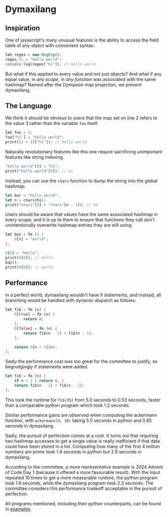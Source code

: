 # Dymaxilang

## Inspiration

One of javascript's many unusual features is the ability to access the field table of any object with convenient syntax:

```js
let regex = new RegExp();
regex.hi = "hello world";
console.log(regex["hi"]); // hello world
```

But what if this applied to every value and not just objects? And what if any equal value, in *any scope*, in *any function* was associated with the same hashmap? Named after the Dymaxion map projection, we present dymaxilang. 

## The Language

We think it should be obvious to users that the map set on line 2 refers to the value 3 rather than the variable `foo` itself.  

```rust
let foo = 3;
foo["hi"] = "hello world";
print((2 + 1)["hi"]); // hello world
```

Naturally revolutionary features like this one require sacrificing unimportant features like string indexing.

```rust
"hello world"[0] = "hi";
print("hello world"[0]); // hi
```

Instead, you can use the `chars` function to dump the string into the global hashmap.

```rust
let bar = "hello world";
let n = chars(hi);
print("chars"[0] + "chars"[n - 1]); // hd
```

Users should be aware that values have the same associated hashmap in every scope, and it is up to them to ensure that functions they call don't unintentionally overwrite hashmap entries they are still using. 

```rust
let baz = fn () {
	0[0] = "world";
};

0[0] = "hello";
print(0[0]); // hello
baz();
print(0[0]); // world
```

## Performance

In a perfect world, dymaxilang wouldn't have if statements, and instead, all branching would be handled with dynamic dispatch as follows:

```rust
let fib = fn (n) {
	0[true] = fn (n) {
		return n;
	};
	0[false] = fn (n) {
		return fib(n - 2) + fib(n - 1);
	};

	return 0[n < 2](n);
};
```

Sadly the performance cost was too great for the committee to justify, so begrudgingly if statements were added.

```rust
let fib = fn (n) {
	if n < 2 { return n; }
	return fib(n - 2) + fib(n - 1);
};
```

This took the runtime for `fib(35)` from 5.0 seconds to 0.53 seconds, faster than a comparable python program which took 1.2 seconds. 

Similar performance gains are observed when computing the ackermann function, with `ackermann(3, 10)` taking 5.5 seconds in python and 0.85 seconds in dymaxilang. 

Sadly, the pursuit of perfection comes at a cost. It turns out that requiring two hashmap accesses to get a single value is really inefficient if that data could have been stored in a list. Computing how many of the first 4 million numbers are prime took 1.4 seconds in python but 2.9 seconds in dymaxilang. 

According to the committee, a more representative example is 2024 Advent of Code Day 1 (because it offered a more favourable result). With the input repeated 10 times to get a more measurable runtime, the python program took 1.6 seconds, while the dymaxilang program took 2.3 seconds. The committee considers this performance tradeoff acceptable in the pursuit of perfection. 

All programs mentioned, including their python counterparts, can be found in [examples](examples).

